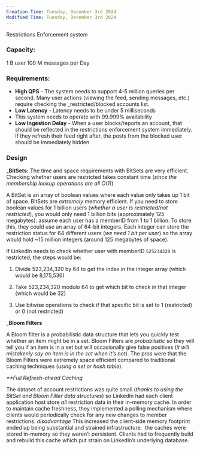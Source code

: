 ```yaml
---
Creation Time: Tuesday, December 3rd 2024
Modified Time: Tuesday, December 3rd 2024
---
```

Restrictions Enforcement system


### Capacity:
1 B user
100 M messages per Day


### Requirements:
- **High QPS** - The system needs to support 4-5 million queries per second. Many user actions (viewing the feed, sending messages, etc.) require checking the _restricted/blocked accounts list.
- **Low Latency** - Latency needs to be under 5 milliseconds
- This system needs to operate with 99.999% availability
- **Low Ingestion Delay** - When a user blocks/reports an account, that should be reflected in the restrictions enforcement system immediately. If they refresh their feed right after, the posts from the blocked user should be immediately hidden


### Design

_**BitSets:**
The time and space requirements with BitSets are very efficient. Checking whether users are restricted takes constant time (_since the membership lookup operations are all O(1)_)

A BitSet is an array of boolean values where each value only takes up 1 bit of space.
BitSets are _extremely_ memory efficient. If you need to store boolean values for 1 billion users (_whether a user is restricted/not restricted_), you would only need 1 billion bits (approximately 125 megabytes). assume each user has a memberID from 1 to 1 billion.
To store this, they could use an array of 64-bit integers. Each integer can store the restriction status for 64 different users (_we need 1 bit per user_) so the array would hold ~15 million integers (around 125 megabytes of space).

If LinkedIn needs to check whether user with memberID `525234320` is restricted, the steps would be:
1. Divide 523,234,320 by 64 to get the index in the integer array (which would be 8,175,536)
    
2. Take 523,234,320 modulo 64 to get which bit to check in that integer (which would be 32)
    
3. Use bitwise operations to check if that specific bit is set to 1 (restricted) or 0 (not restricted)


_**Bloom Filters**

A Bloom filter is a probabilistic data structure that lets you quickly test whether an item might be in a set. Bloom Filters are _probabilistic_ so they will tell you if an item is in a set but will occasionally give false positives (_it will mistakenly say an item is in the set when it’s not_).
The pros were that the Bloom Filters were extremely space efficient compared to traditional caching techniques (_using a set or hash table_).

_**Full Refresh-ahead Caching_

The dataset of account restrictions was quite small (_thanks to using the BitSet and Bloom Filter data structures_) so LinkedIn had each client application host store _all_ restriction data in their in-memory cache.
In order to maintain cache freshness, they implemented a polling mechanism where clients would periodically check for any new changes to member restrictions.
_disadvantage_ This increased the client-side memory footprint ended up being substantial and strained infrastructure.  the caches were stored in-memory so they weren’t persistent. Clients had to frequently build and rebuild this cache which put strain on LinkedIn’s underlying database.



